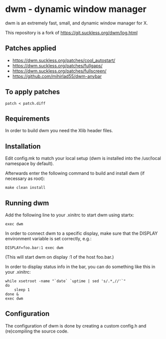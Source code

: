 # dwm - dynamic window manager

dwm is an extremely fast, small, and dynamic window manager for X.

This repository is a fork of https://git.suckless.org/dwm/log.html

## Patches applied

- https://dwm.suckless.org/patches/cool_autostart/
- https://dwm.suckless.org/patches/fullgaps/
- https://dwm.suckless.org/patches/fullscreen/
- https://github.com/mihirlad55/dwm-anybar

## To apply patches

```
patch < patch.diff
```

## Requirements

In order to build dwm you need the Xlib header files.


## Installation

Edit config.mk to match your local setup (dwm is installed into
the /usr/local namespace by default).

Afterwards enter the following command to build and install dwm (if
necessary as root):

    make clean install


## Running dwm

Add the following line to your .xinitrc to start dwm using startx:

    exec dwm

In order to connect dwm to a specific display, make sure that
the DISPLAY environment variable is set correctly, e.g.:

    DISPLAY=foo.bar:1 exec dwm

(This will start dwm on display :1 of the host foo.bar.)

In order to display status info in the bar, you can do something
like this in your .xinitrc:

    while xsetroot -name "`date` `uptime | sed 's/.*,//'`"
    do
    	sleep 1
    done &
    exec dwm


## Configuration

The configuration of dwm is done by creating a custom config.h
and (re)compiling the source code.
